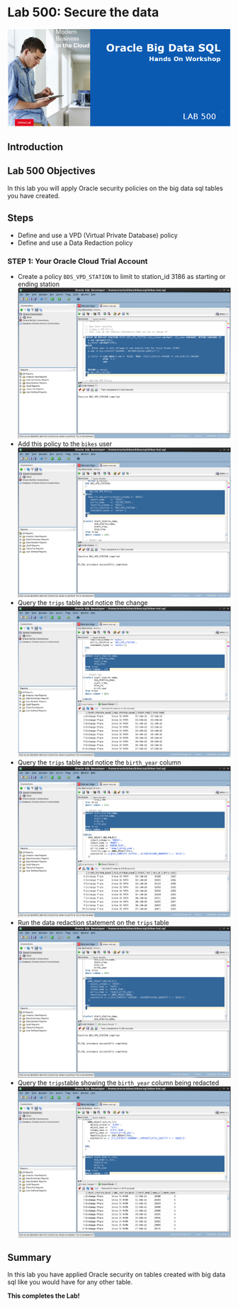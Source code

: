 # Lab 500: Secure the data

  ![](images/500/Title-500.png)

## Introduction

## Lab 500 Objectives
In this lab you will apply Oracle security policies on the big data sql tables you have created. 

## Steps
- Define and use a VPD (Virtual Private Database) policy
- Define and use a Data Redaction policy

### **STEP 1:** Your Oracle Cloud Trial Account
- Create a policy `BDS_VPD_STATION` to limit to station_id 3186 as starting or ending station 
![](images/500/001.png)
- Add this policy to the `bikes` user
![](images/500/002.png)
- Query the `trips` table and notice the change
![](images/500/003.png)
- Query the `trips` table and notice the `birth_year` column
![](images/500/004.png)
- Run the data redaction statement on the `trips` table
![](images/500/005.png)
- Query the `trips`table showing the `birth_year` column being redacted
![](images/500/006.png)

## Summary
In this lab you have applied Oracle security on tables created with big data sql like you would have for any other table.

**This completes the Lab!**
